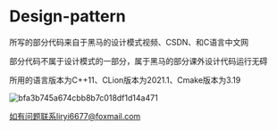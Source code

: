 # Design-pattern


所写的部分代码来自于黑马的设计模式视频、CSDN、和C语言中文网

部分代码不属于设计模式的一部分，属于黑马的部分课外设计代码运行无碍

所用的语言版本为C++11、CLion版本为2021.1、Cmake版本为3.19

![bfa3b745a674cbb8b7c018df1d14a471](https://user-images.githubusercontent.com/48153306/129010501-4aa408b9-453a-4fb9-a928-158776460d94.jpg)

如有问题联系liryi6677@foxmail.com

